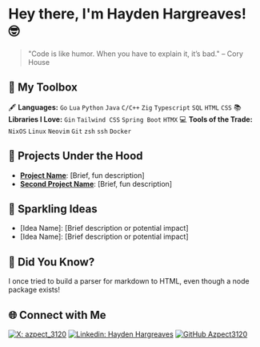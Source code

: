 # Hey there, I'm Hayden Hargreaves! 🤓

> "Code is like humor. When you have to explain it, it’s bad." – Cory House

## 🧰 My Toolbox
🖋️ **Languages:** `Go` `Lua` `Python` `Java` `C/C++` `Zig` `Typescript` `SQL` `HTML` `CSS` 
📚 **Libraries I Love:** `Gin` `Tailwind CSS` `Spring Boot` `HTMX`
💻 **Tools of the Trade:** `NixOS` `Linux` `Neovim` `Git` `zsh` `ssh` `Docker`

## 🔧 Projects Under the Hood
- **[Project Name](link-to-repo)**: [Brief, fun description]
- **[Second Project Name](link-to-repo)**: [Brief, fun description]

## 🧠 Sparkling Ideas
- [Idea Name]: [Brief description or potential impact]
- [Idea Name]: [Brief description or potential impact]

## 🐉 Did You Know?
I once tried to build a parser for markdown to HTML, even though a node package exists!

## 🌐 Connect with Me
[![X: azpect_3120](https://img.shields.io/twitter/follow/azpect_3120?style=social)](https://x.com/azpect_3120)
[![Linkedin: Hayden Hargreaves](https://img.shields.io/badge/-Hayden%20Hargreaves-blue?style=flat-square&logo=Linkedin&logoColor=white&link=https://www.linkedin.com/in/hayden-hargreaves-37b2802a4/)](https://www.linkedin.com/in/hayden-hargreaves-37b2802a4/)
[![GitHub Azpect3120](https://img.shields.io/github/followers/azpect3120?label=follow&style=social)](https://github.com/azpect3120)
